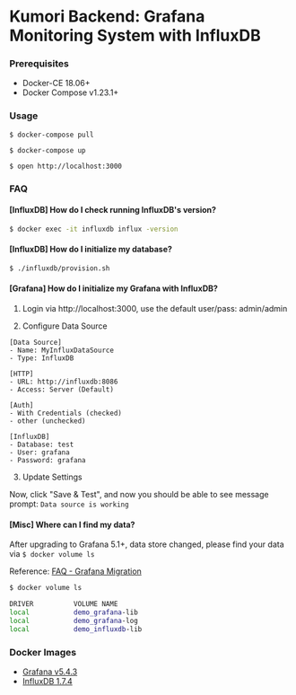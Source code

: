 # Kumori Backend: Grafana Monitoring System with InfluxDB

### Prerequisites

- Docker-CE 18.06+
- Docker Compose v1.23.1+

### Usage

    $ docker-compose pull

    $ docker-compose up

    $ open http://localhost:3000

### FAQ

#### [InfluxDB] How do I check running InfluxDB's version?

```bash
$ docker exec -it influxdb influx -version
```

#### [InfluxDB] How do I initialize my database?

```bash
$ ./influxdb/provision.sh
```


#### [Grafana] How do I initialize my Grafana with InfluxDB?

1. Login via http://localhost:3000, use the default user/pass: admin/admin

2. Configure Data Source

```
[Data Source]
- Name: MyInfluxDataSource
- Type: InfluxDB

[HTTP]
- URL: http://influxdb:8086
- Access: Server (Default)

[Auth]
- With Credentials (checked)
- other (unchecked)

[InfluxDB]
- Database: test
- User: grafana
- Password: grafana
```

3. Update Settings

Now, click "Save & Test", and now you should be able to see message prompt: `Data source is working`


#### [Misc] Where can I find my data?

After upgrading to Grafana 5.1+, data store changed, please find your data via `$ docker volume ls`

Reference: [FAQ - Grafana Migration][faq-grafana-migration]

```bash
$ docker volume ls

DRIVER          VOLUME NAME
local           demo_grafana-lib
local           demo_grafana-log
local           demo_influxdb-lib
```

### Docker Images

- [Grafana v5.4.3][docker-image-grafana]
- [InfluxDB 1.7.4][docker-image-influxdb]

[docker-image-influxdb]: https://hub.docker.com/_/influxdb/
[docker-image-grafana]: https://hub.docker.com/r/grafana/grafana/
[faq-grafana-migration]: http://docs.grafana.org/installation/docker/#migration-from-a-previous-version-of-the-docker-container-to-5-1-or-later
